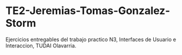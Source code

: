 # TE2-Jeremias-Tomas-Gonzalez-Storm
Ejercicios entregables del trabajo practico N3, Interfaces de Usuario e Interaccion, TUDAI Olavarria. 
